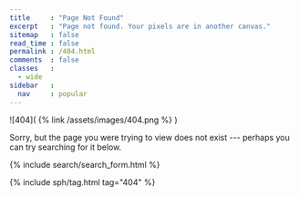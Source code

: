 ```yaml
---
title     : "Page Not Found"
excerpt   : "Page not found. Your pixels are in another canvas."
sitemap   : false
read_time : false
permalink : /404.html
comments  : false
classes   :
  - wide
sidebar   :
  nav     : popular
---
```

<style>#search {background-color: #F5F5F5; }</style>

![404]( {% link /assets/images/404.png %} )

Sorry, but the page you were trying to view does not exist --- perhaps you can try searching for it below.

{% include search/search_form.html %}

{% include sph/tag.html tag="404" %}
